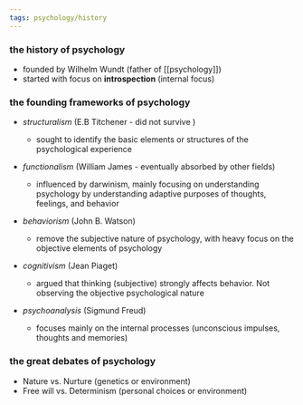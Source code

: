 ```yaml
---
tags: psychology/history
---
```


### the history of psychology
- founded by Wilhelm Wundt (father of [[psychology]])
- started with focus on **introspection** (internal focus)

### the founding frameworks of psychology

- *structuralism* (E.B Titchener - did not survive )
	- sought to identify the basic elements or structures of the psychological experience 

- *functionalism* (William James - eventually absorbed by other fields)
	- influenced by darwinism, mainly focusing on understanding psychology by understanding adaptive purposes of thoughts, feelings, and behavior

- *behaviorism* (John B. Watson)
	- remove the subjective nature of psychology, with heavy focus on the objective elements of psychology

- *cognitivism* (Jean Piaget)
	- argued that thinking (subjective) strongly affects behavior. Not observing the objective psychological nature 

- *psychoanalysis* (Sigmund Freud)
	- focuses mainly on the internal processes (unconscious impulses, thoughts and memories)

### the great debates of psychology

- Nature vs. Nurture (genetics or environment)
- Free will vs. Determinism (personal choices or environment)